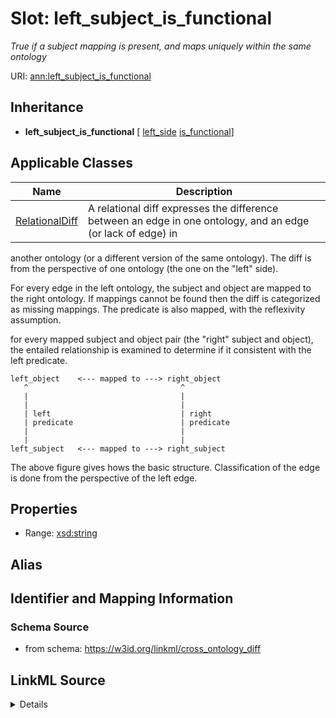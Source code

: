 # Slot: left_subject_is_functional
_True if a subject mapping is present, and maps uniquely within the same ontology_


URI: [ann:left_subject_is_functional](https://w3id.org/linkml/text_annotator/left_subject_is_functional)




## Inheritance

* **left_subject_is_functional** [ [left_side](left_side.md) [is_functional](is_functional.md)]





## Applicable Classes

| Name | Description |
| --- | --- |
[RelationalDiff](RelationalDiff.md) | A relational diff expresses the difference between an edge in one ontology, and an edge (or lack of edge) in
another ontology (or a different version of the same ontology). The diff is from the perspective of one
ontology (the one on the "left" side).

For every edge in the left ontology, the subject and object are mapped to the right ontology.
If mappings cannot be found then the diff is categorized as missing mappings.
The predicate is also mapped, with the reflexivity assumption.

for every mapped subject and object pair (the "right" subject and object), the entailed relationship
is examined to determine if it consistent with the left predicate.

```
left_object    <--- mapped to ---> right_object
   ^                                  ^
   |                                  |
   |                                  |
   | left                             | right
   | predicate                        | predicate
   |                                  |
   |                                  |
left_subject   <--- mapped to ---> right_subject
```

The above figure gives hows the basic structure. Classification of the edge is done from the perspective
of the left edge.






## Properties

* Range: [xsd:string](http://www.w3.org/2001/XMLSchema#string)






## Alias




## Identifier and Mapping Information







### Schema Source


* from schema: https://w3id.org/linkml/cross_ontology_diff




## LinkML Source

<details>
```yaml
name: left_subject_is_functional
description: True if a subject mapping is present, and maps uniquely within the same
  ontology
from_schema: https://w3id.org/linkml/cross_ontology_diff
rank: 1000
mixins:
- left_side
- is_functional
alias: left_subject_is_functional
owner: RelationalDiff
domain_of:
- RelationalDiff
range: string

```
</details>